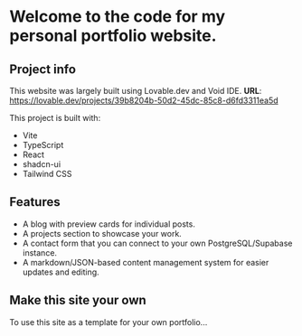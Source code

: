 # Welcome to the code for my personal portfolio website.

## Project info

This website was largely built using Lovable.dev and Void IDE.
**URL**: https://lovable.dev/projects/39b8204b-50d2-45dc-85c8-d6fd3311ea5d

This project is built with:

- Vite
- TypeScript
- React
- shadcn-ui
- Tailwind CSS

## Features

- A blog with preview cards for individual posts.
- A projects section to showcase your work.
- A contact form that you can connect to your own PostgreSQL/Supabase instance.
- A markdown/JSON-based content management system for easier updates and editing.

## Make this site your own

To use this site as a template for your own portfolio...
